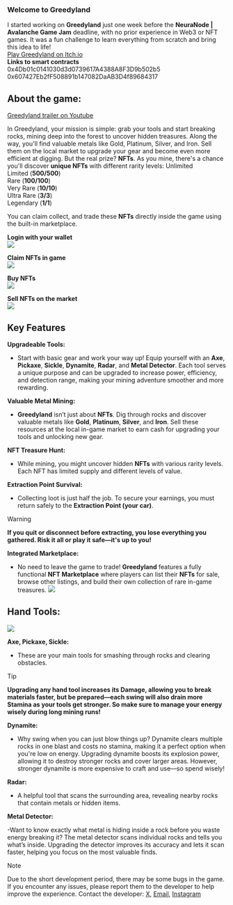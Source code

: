 ### Welcome to Greedyland

I started working on **Greedyland** just one week before the **NeuraNode | Avalanche Game Jam** deadline, with no prior experience in Web3 or NFT games. 
It was a fun challenge to learn everything from scratch and bring this idea to life!  
[Play Greedyland on Itch.io](https://khalilakm.itch.io/greedyland)  
**Links to smart contracts**  
0x4Db01c0141030d3d0739617A4388A8F3D9b502b5  
0x607427Eb2fF508891b147082DaAB3D4f89684317



## About the game:  
[Greedyland trailer on Youtube](https://www.youtube.com/watch?v=jSqUQ4PYl9c&ab_channel=AKMGames)


In Greedyland, your mission is simple: grab your tools and start breaking rocks, mining deep into the forest to uncover hidden treasures. Along the way, you'll find valuable metals like Gold, Platinum, Silver, and Iron. Sell them on the local market to upgrade your gear and become even more efficient at digging.
But the real prize? **NFTs**.
As you mine, there's a chance you'll discover **unique NFTs** with different rarity levels:
Unlimited  
Limited (**500/500**)  
Rare (**100/100**)  
Very Rare (**10/10**)  
Ultra Rare (**3/3**)  
Legendary (**1/1**)  

You can claim collect, and trade these **NFTs** directly inside the game using the built-in marketplace.    

**Login with your wallet**  
![](https://img.itch.zone/aW1nLzIwMTIzMDMzLmdpZg==/original/74LnjS.gif)   

**Claim NFTs in game**  
![](https://img.itch.zone/aW1nLzIwMTIzMTE3LmdpZg==/original/b2a5oT.gif)     

**Buy NFTs**  
![](https://img.itch.zone/aW1nLzIwMTIzMDU0LmdpZg==/original/jXdbGg.gif)  

**Sell NFTs on the market**  
![](https://img.itch.zone/aW1nLzIwMTIzMDcxLmdpZg==/original/fvKZyH.gif)  


## Key Features

**Upgradeable Tools:**  
- Start with basic gear and work your way up! Equip yourself with an **Axe**, **Pickaxe**, **Sickle**, **Dynamite**, **Radar**, and  **Metal Detector**. Each tool serves a unique purpose and can be upgraded to increase power, efficiency, and detection range, making your mining adventure smoother and more rewarding.

**Valuable Metal Mining:**  
- **Greedyland** isn’t just about **NFTs**. Dig through rocks and discover valuable metals like **Gold**, **Platinum**, **Silver**, and **Iron**. Sell these resources at the local in-game market to earn cash for upgrading your tools and unlocking new gear.

**NFT Treasure Hunt:**  
- While mining, you might uncover hidden **NFTs** with various rarity levels. Each NFT has limited supply and different levels of value.

**Extraction Point Survival:**  
- Collecting loot is just half the job. To secure your earnings, you must return safely to the **Extraction Point (your car)**.
> [!WARNING]
> **If you quit or disconnect before extracting, you lose everything you gathered. Risk it all or play it safe—it's up to you!**
  
**Integrated Marketplace:**
 - No need to leave the game to trade! **Greedyland** features a fully functional **NFT Marketplace** where players can list their **NFTs** for sale, browse other listings, and build their own collection of rare in-game treasures.
   ![](https://img.itch.zone/aW1hZ2UvMzM2OTk1NS8yMDEyMDE3OC5wbmc=/original/qEK8c0.png)

## Hand Tools:
![](https://img.itch.zone/aW1hZ2UvMzM2OTk1NS8yMDEyMDE0OC5qcGc=/original/T14Xno.jpg)  

**Axe, Pickaxe, Sickle:**
- These are your main tools for smashing through rocks and clearing obstacles.
 > [!TIP]
 **Upgrading any hand tool increases its Damage, allowing you to break materials faster, but be prepared—each swing will also drain more Stamina as your tools get stronger. So make sure to manage your energy wisely during long mining runs!**
  
**Dynamite:**
- Why swing when you can just blow things up? Dynamite clears multiple rocks in one blast and costs no stamina, making it a perfect option when you're low on energy. Upgrading dynamite boosts its explosion power, allowing it to destroy stronger rocks and cover larger areas. However, stronger dynamite is more expensive to craft and use—so spend wisely!
  
**Radar:**
- A helpful tool that scans the surrounding area, revealing nearby rocks that contain metals or hidden items.  
  
**Metal Detector:**  

-Want to know exactly what metal is hiding inside a rock before you waste energy breaking it? The metal detector scans individual rocks and tells you what’s inside. Upgrading the detector improves its accuracy and lets it scan faster, helping you focus on the most valuable finds.  




> [!Note]
> Due to the short development period, there may be some bugs in the game. If you encounter any issues, please report them to the developer to help improve the experience.
> Contact the developer: [X](https://www.x.com/KhalilHammouda1), [Email](hammoudakhalil5585@gmail.com), [Instagram](https://www.instagram.com/khalilhammouda)

